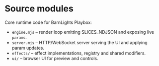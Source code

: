# Source modules

Core runtime code for BarnLights Playbox:

 - `engine.mjs` – render loop emitting SLICES_NDJSON and exposing live `params`.
 - `server.mjs` – HTTP/WebSocket server serving the UI and applying param updates.
 - `effects/` – effect implementations, registry and shared modifiers.
 - `ui/` – browser UI for preview and controls.
